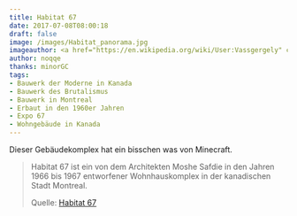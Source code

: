 ```yaml
---
title: Habitat 67
date: 2017-07-08T08:00:18
draft: false
image: /images/Habitat_panorama.jpg
imageauthor: <a href="https://en.wikipedia.org/wiki/User:Vassgergely" class="extiw" title="wikipedia:User:Vassgergely">Vassgergely</a> at <a href="https://en.wikipedia.org/wiki/" class="extiw" title="wikipedia:">English Wikipedia</a>
author: noqqe
thanks: minorGC
tags:
- Bauwerk der Moderne in Kanada
- Bauwerk des Brutalismus
- Bauwerk in Montreal
- Erbaut in den 1960er Jahren
- Expo 67
- Wohngebäude in Kanada
---
```


Dieser Gebäudekomplex hat ein bisschen was von Minecraft.

> Habitat 67 ist ein von dem Architekten Moshe Safdie in den Jahren 1966 bis
> 1967 entworfener Wohnhauskomplex in der kanadischen Stadt Montreal.
>
> Quelle: [Habitat 67](https://de.wikipedia.org/wiki/Habitat_67)
